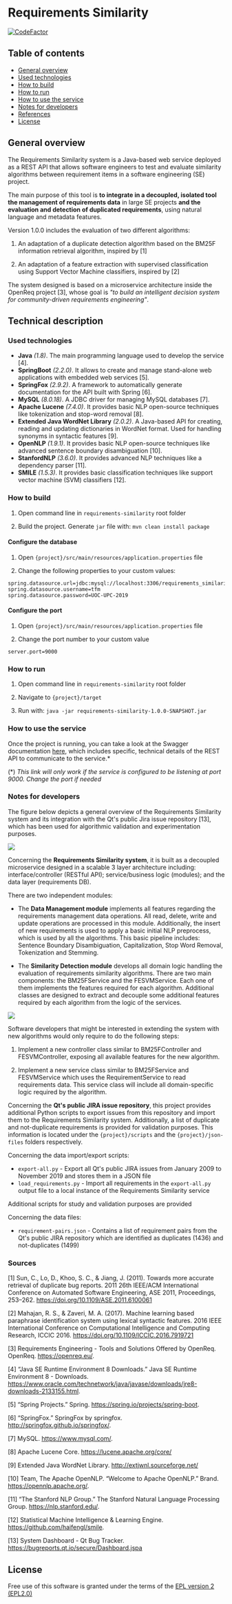 # Requirements Similarity

[![CodeFactor](https://www.codefactor.io/repository/github/quim-motger/tfm/badge)](https://www.codefactor.io/repository/github/quim-motger/tfm)

## Table of contents

* [General overview](#general-overview)
* [Used technologies](#used-technologies)
* [How to build](#how-to-build)
* [How to run](#how-to-run)
* [How to use the service](#how-to-use-the-service)
* [Notes for developers](#notes-for-developers)
* [References](#references)
* [License](#license)

## General overview

The Requirements Similarity system is a Java-based web service deployed as a REST API that allows software engineers to test and evaluate similarity algorithms between requirement items in a software engineering (SE) project.

The main purpose of this tool is **to integrate in a decoupled, isolated tool the management of requirements data** in large SE projects **and the evaluation and detection of duplicated requirements**, using natural language and metadata features.

Version 1.0.0 includes the evaluation of two different algorithms:

1. An adaptation of a duplicate detection algorithm based on the BM25F information retrieval algorithm, inspired by [1]

2. An adaptation of a feature extraction with supervised classification using Support Vector Machine classifiers, inspired by [2]

The system designed is based on a microservice architecture inside the OpenReq project [3], whose goal is *"to build an intelligent decision system for community-driven requirements engineering"*.

## Technical description

### Used technologies

- **Java** *(1.8)*. The main programming language used to develop the service [4].
- **SpringBoot** *(2.2.0)*. It allows to create and manage stand-alone web applications with embedded web services [5].
- **SpringFox** *(2.9.2)*. A framework to automatically generate documentation for the API built with Spring [6].
- **MySQL** *(8.0.18)*. A JDBC driver for managing MySQL databases [7].
- **Apache Lucene** *(7.4.0)*. It provides basic NLP open-source techniques like tokenization and stop-word removal [8].
- **Extended Java WordNet Library** *(2.0.2)*. A Java-based API for creating, reading and updating dictionaries in WordNet format. Used for handling synonyms in syntactic features [9].
- **OpenNLP** *(1.9.1)*. It provides basic NLP open-source techniques like advanced sentence boundary disambiguation [10].
- **StanfordNLP** *(3.6.0)*. It provides advanced NLP techniques like a dependency parser [11].
- **SMILE** *(1.5.3)*. It provides basic classification techniques like support vector machine (SVM) classifiers [12].

### How to build

1. Open command line in `requirements-similarity` root folder

2. Build the project. Generate `jar` file with: ```mvn clean install package```

#### Configure the database

1. Open `{project}/src/main/resources/application.properties` file

2. Change the following properties to your custom values:

```
spring.datasource.url=jdbc:mysql://localhost:3306/requirements_similarity
spring.datasource.username=tfm
spring.datasource.password=UOC-UPC-2019
```

#### Configure the port

1. Open `{project}/src/main/resources/application.properties` file

2. Change the port number to your custom value

```
server.port=9000
```

### How to run

1. Open command line in `requirements-similarity` root folder

2. Navigate to `{project}/target`

3. Run with: ```java -jar requirements-similarity-1.0.0-SNAPSHOT.jar```


### How to use the service

Once the project is running, you can take a look at the Swagger documentation [here](http://localhost:9000/swagger-ui.html/), which includes specific, technical details of the REST API to communicate to the service.*

(\*) *This link will only work if the service is configured to be listening at port 9000. Change the port if needed*

### Notes for developers

The figure below depicts a general overview of the Requirements Similarity system and its integration with the Qt's public Jira issue repository [13], which has been used for algorithmic validation and experimentation purposes.

![](img/general-overview.png)

Concerning the **Requirements Similarity system**, it is built as a decoupled microservice designed in a scalable 3 layer architecture including: interface/controller (RESTful API); service/business logic (modules); and the data layer (requirements DB).

There are two independent modules:

- The **Data Management module** implements all features regarding the requirements management data operations. All read, delete, write and update operations are processed in this module. Additionally, the insert of new requirements is used to apply a basic initial NLP preprocess, which is used by all the algorithms. This basic pipeline includes: Sentence Boundary Disambiguation, Capitalization, Stop Word Removal, Tokenization and Stemming.

- The **Similarity Detection module** develops all domain logic handling the evaluation of requirements similarity algorithms. There are two main components: the BM25FService and the FESVMService. Each one of them implements the features required for each algorithm. Additional classes are designed to extract and decouple some additional features required by each algorithm from the logic of the services.

![](img/class-diagram.png)

Software developers that might be interested in extending the system with new algorithms would only require to do the following steps:

1. Implement a new controller class similar to BM25FController and FESVMController, exposing all available features for the new algorithm.

2. Implement a new service class similar to BM25FService and FESVMService which uses the RequirementService to read requirements data. This service class will include all domain-specific logic required by the algorithm.

Concerning the **Qt's public JIRA issue repository**, this project provides additional Python scripts to export issues from this repository and import them to the Requirements Similarity system. Additionally, a list of duplicate and not-duplicate requirements is provided for validation purposes. This information is located under the `{project}/scripts` and the `{project}/json-files` folders respectively.

Concerning the data import/export scripts:

- `export-all.py`	- Export all Qt's public JIRA issues from January 2009 to November 2019 and stores them in a JSON file
- `load_requirements.py` - Import all requirements in the `export-all.py` output file to a local instance of the Requirements Similarity service

Additional scripts for study and validation purposes are provided

Concerning the data files:

- `requirement-pairs.json` - Contains a list of requirement pairs from the Qt's public JIRA repository which are identified as duplicates (1436) and not-duplicates (1499)


### Sources

[1] Sun, C., Lo, D., Khoo, S. C., & Jiang, J. (2011). Towards more accurate retrieval of duplicate bug reports. 2011 26th IEEE/ACM International Conference on Automated Software Engineering, ASE 2011, Proceedings, 253–262. https://doi.org/10.1109/ASE.2011.6100061

[2] Mahajan, R. S., & Zaveri, M. A. (2017). Machine learning based paraphrase identification system using lexical syntactic features. 2016 IEEE International Conference on Computational Intelligence and Computing Research, ICCIC 2016. https://doi.org/10.1109/ICCIC.2016.7919721

[3] Requirements Engineering - Tools and Solutions Offered by OpenReq. OpenReq. https://openreq.eu/.

[4] “Java SE Runtime Environment 8 Downloads.” Java SE Runtime Environment 8 - Downloads. https://www.oracle.com/technetwork/java/javase/downloads/jre8-downloads-2133155.html.

[5] “Spring Projects.” Spring. https://spring.io/projects/spring-boot.

[6] “SpringFox.” SpringFox by springfox. http://springfox.github.io/springfox/.

[7] MySQL. https://www.mysql.com/.

[8] Apache Lucene Core. https://lucene.apache.org/core/

[9] Extended Java WordNet Library. http://extjwnl.sourceforge.net/

[10] Team, The Apache OpenNLP. “Welcome to Apache OpenNLP.” Brand. https://opennlp.apache.org/.

[11] “The Stanford NLP Group.” The Stanford Natural Language Processing Group. https://nlp.stanford.edu/.

[12] Statistical Machine Intelligence & Learning Engine. https://github.com/haifengl/smile.

[13] System Dashboard - Qt Bug Tracker. https://bugreports.qt.io/secure/Dashboard.jspa

## License

Free use of this software is granted under the terms of the [EPL version 2 (EPL2.0)](https://www.eclipse.org/legal/epl-2.0/)
